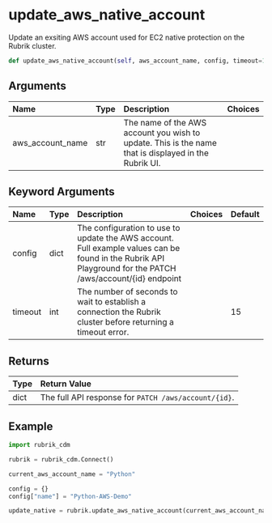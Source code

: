 # update\_aws\_native\_account

Update an exsiting AWS account used for EC2 native protection on the Rubrik cluster.

```python
def update_aws_native_account(self, aws_account_name, config, timeout=15):
```

## Arguments

| Name | Type | Description | Choices |
| :--- | :--- | :--- | :--- |
| aws\_account\_name | str | The name of the AWS account you wish to update. This is the name that is displayed in the Rubrik UI. |  |

## Keyword Arguments

| Name | Type | Description | Choices | Default |
| :--- | :--- | :--- | :--- | :--- |
| config | dict | The configuration to use to update the AWS account. Full example values can be found in the Rubrik API Playground for the PATCH /aws/account/{id} endpoint |  |  |
| timeout | int | The number of seconds to wait to establish a connection the Rubrik cluster before returning a timeout error. |  | 15 |

## Returns

| Type | Return Value |
| :--- | :--- |
| dict | The full API response for `PATCH /aws/account/{id}`. |

## Example

```python
import rubrik_cdm

rubrik = rubrik_cdm.Connect()

current_aws_account_name = "Python"

config = {}
config["name"] = "Python-AWS-Demo"

update_native = rubrik.update_aws_native_account(current_aws_account_name, config)
```

